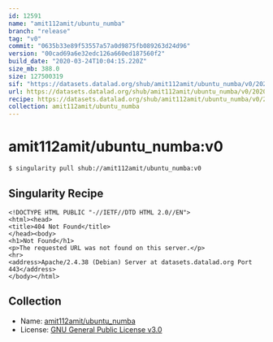 ```yaml
---
id: 12591
name: "amit112amit/ubuntu_numba"
branch: "release"
tag: "v0"
commit: "0635b33e89f53557a57a0d9875fb089263d24d96"
version: "00cad69a6e32edc126a660ed187560f2"
build_date: "2020-03-24T10:04:15.220Z"
size_mb: 388.0
size: 127500319
sif: "https://datasets.datalad.org/shub/amit112amit/ubuntu_numba/v0/2020-03-24-0635b33e-00cad69a/00cad69a6e32edc126a660ed187560f2.sif"
url: https://datasets.datalad.org/shub/amit112amit/ubuntu_numba/v0/2020-03-24-0635b33e-00cad69a/
recipe: https://datasets.datalad.org/shub/amit112amit/ubuntu_numba/v0/2020-03-24-0635b33e-00cad69a/Singularity
collection: amit112amit/ubuntu_numba
---
```


# amit112amit/ubuntu_numba:v0

```bash
$ singularity pull shub://amit112amit/ubuntu_numba:v0
```

## Singularity Recipe

```singularity
<!DOCTYPE HTML PUBLIC "-//IETF//DTD HTML 2.0//EN">
<html><head>
<title>404 Not Found</title>
</head><body>
<h1>Not Found</h1>
<p>The requested URL was not found on this server.</p>
<hr>
<address>Apache/2.4.38 (Debian) Server at datasets.datalad.org Port 443</address>
</body></html>
```

## Collection

 - Name: [amit112amit/ubuntu_numba](https://github.com/amit112amit/ubuntu_numba)
 - License: [GNU General Public License v3.0](https://api.github.com/licenses/gpl-3.0)

